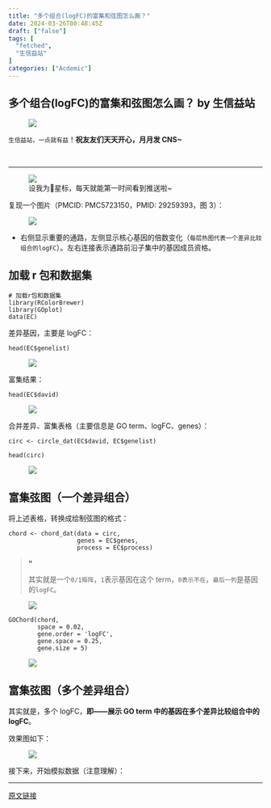 ```yaml
---
title: "多个组合(logFC)的富集和弦图怎么画？"
date: 2024-03-26T00:48:45Z
draft: ["false"]
tags: [
  "fetched",
  "生信益站"
]
categories: ["Acdemic"]
---
```

多个组合(logFC)的富集和弦图怎么画？ by 生信益站
------
<div><section data-tool="mdnice编辑器" data-website="https://www.mdnice.com"><section data-tool="mdnice编辑器" data-website="https://www.mdnice.com"><figure data-tool="mdnice编辑器"><img data-imgfileid="100024266" data-ratio="0.278125" data-src="https://mmbiz.qpic.cn/sz_mmbiz_gif/mhoJzVKWSibicmjzSoicVE3Nic8Kiavib70V751kNK0H5vjZpibbibR7h9VHVCquJFPpPibCClgdeF40uMoyFmRmroeTqCw/640?wx_fmt=gif&amp;from=appmsg" data-type="gif" data-w="640" src="https://mmbiz.qpic.cn/sz_mmbiz_gif/mhoJzVKWSibicmjzSoicVE3Nic8Kiavib70V751kNK0H5vjZpibbibR7h9VHVCquJFPpPibCClgdeF40uMoyFmRmroeTqCw/640?wx_fmt=gif&amp;from=appmsg"></figure><p data-tool="mdnice编辑器"><code>生信益站，一点就有益</code>！<strong>祝友友们天天开心，月月发 CNS~</strong></p><section><br></section><section><mp-common-profile data-pluginname="mpprofile" data-id="MzU1NTk0MTUxMg==" data-headimg="http://mmbiz.qpic.cn/sz_mmbiz_png/mhoJzVKWSibibrqoic9Jrj6UbX0brFicwAoc6PooYLWhCbItmB5DObGIoWyDoO5U41UCjOyyA6Y2hQTlggZXUIzDUQ/0?wx_fmt=png" data-nickname="生信益站" data-alias="" data-signature="生物信息或基因测序数据分析、软件算法、科研绘图、Python/Perl/R代码分享。" data-from="0" data-is_biz_ban="0"></mp-common-profile></section><hr data-tool="mdnice编辑器"><figure data-tool="mdnice编辑器"><img data-imgfileid="100024263" data-ratio="0.3768518518518518" data-src="https://mmbiz.qpic.cn/sz_mmbiz_png/mhoJzVKWSibicmjzSoicVE3Nic8Kiavib70V75ibOI1Tu3qYbJXB7OElhnZlLqJIVPBjUDLYBSHxicN3N6BLQ0ZGQEluFg/640?wx_fmt=png&amp;from=appmsg" data-type="png" data-w="1080" src="https://mmbiz.qpic.cn/sz_mmbiz_png/mhoJzVKWSibicmjzSoicVE3Nic8Kiavib70V75ibOI1Tu3qYbJXB7OElhnZlLqJIVPBjUDLYBSHxicN3N6BLQ0ZGQEluFg/640?wx_fmt=png&amp;from=appmsg"><figcaption>设我为🌟星标，每天就能第一时间看到推送啦~</figcaption></figure><p data-tool="mdnice编辑器">复现一个图片（PMCID: PMC5723150，PMID: 29259393，图 3）：</p><figure data-tool="mdnice编辑器"><img data-imgfileid="100024265" data-ratio="1.2516339869281046" data-src="https://mmbiz.qpic.cn/sz_mmbiz_png/mhoJzVKWSibicmjzSoicVE3Nic8Kiavib70V75TL9qWB4Nl1CVtfmmbguV12ZP3PBxAUfWJicqXbIoy25cpvYcK2k2s8A/640?wx_fmt=png&amp;from=appmsg" data-type="png" data-w="612" src="https://mmbiz.qpic.cn/sz_mmbiz_png/mhoJzVKWSibicmjzSoicVE3Nic8Kiavib70V75TL9qWB4Nl1CVtfmmbguV12ZP3PBxAUfWJicqXbIoy25cpvYcK2k2s8A/640?wx_fmt=png&amp;from=appmsg"></figure><ul data-tool="mdnice编辑器"><li><section>右侧显示重要的通路，左侧显示核心基因的倍数变化（<code>每层热图代表一个差异比较组合的logFC</code>）。左右连接表示通路前沿子集中的基因成员资格。</section></li></ul><h2 data-tool="mdnice编辑器"><span></span><span>加载 r 包和数据集</span><span></span></h2><pre data-tool="mdnice编辑器"><span></span><code><span># 加载r包和数据集</span><br><span>library</span>(RColorBrewer)<br><span>library</span>(GOplot)<br>data(EC)<br></code></pre><p data-tool="mdnice编辑器">差异基因，主要是 logFC：</p><pre data-tool="mdnice编辑器"><span></span><code>head(EC$genelist)<br></code></pre><figure data-tool="mdnice编辑器"><img data-imgfileid="100024262" data-ratio="0.24277456647398843" data-src="https://mmbiz.qpic.cn/sz_mmbiz_png/mhoJzVKWSibicmjzSoicVE3Nic8Kiavib70V75DtSDE7PBf4uKk5QlAxJFzCq5DcQFcdQcHt0JJDmy9gYp31DVoYOibPw/640?wx_fmt=png&amp;from=appmsg" data-type="png" data-w="1038" src="https://mmbiz.qpic.cn/sz_mmbiz_png/mhoJzVKWSibicmjzSoicVE3Nic8Kiavib70V75DtSDE7PBf4uKk5QlAxJFzCq5DcQFcdQcHt0JJDmy9gYp31DVoYOibPw/640?wx_fmt=png&amp;from=appmsg"></figure><p data-tool="mdnice编辑器">富集结果：</p><pre data-tool="mdnice编辑器"><span></span><code>head(EC$david)<br></code></pre><figure data-tool="mdnice编辑器"><img data-imgfileid="100024264" data-ratio="0.2564814814814815" data-src="https://mmbiz.qpic.cn/sz_mmbiz_png/mhoJzVKWSibicmjzSoicVE3Nic8Kiavib70V75iaLpsSwefFzCuXvCj71vicM5icDvfHvGrVYBEwP6ib4RcIQ1OBzFz29iagw/640?wx_fmt=png&amp;from=appmsg" data-type="png" data-w="1080" src="https://mmbiz.qpic.cn/sz_mmbiz_png/mhoJzVKWSibicmjzSoicVE3Nic8Kiavib70V75iaLpsSwefFzCuXvCj71vicM5icDvfHvGrVYBEwP6ib4RcIQ1OBzFz29iagw/640?wx_fmt=png&amp;from=appmsg"></figure><p data-tool="mdnice编辑器">合并差异、富集表格（主要信息是 GO term、logFC、genes）：</p><pre data-tool="mdnice编辑器"><span></span><code>circ &lt;- circle_dat(EC$david, EC$genelist)<br><br>head(circ)<br></code></pre><figure data-tool="mdnice编辑器"><img data-imgfileid="100024267" data-ratio="0.19907407407407407" data-src="https://mmbiz.qpic.cn/sz_mmbiz_png/mhoJzVKWSibicmjzSoicVE3Nic8Kiavib70V75hFyvadaq43V3SswFruaeb9Mnm1mKHnfYDQODZnvhkbRqYaND51VXiaA/640?wx_fmt=png&amp;from=appmsg" data-type="png" data-w="1080" src="https://mmbiz.qpic.cn/sz_mmbiz_png/mhoJzVKWSibicmjzSoicVE3Nic8Kiavib70V75hFyvadaq43V3SswFruaeb9Mnm1mKHnfYDQODZnvhkbRqYaND51VXiaA/640?wx_fmt=png&amp;from=appmsg"></figure><h2 data-tool="mdnice编辑器"><span></span><span>富集弦图（一个差异组合）</span><span></span></h2><p data-tool="mdnice编辑器">将上述表格，转换成绘制弦图的格式：</p><pre data-tool="mdnice编辑器"><span></span><code>chord &lt;- chord_dat(data = circ,<br>                   genes = EC$genes,<br>                   process = EC$process)<br></code></pre><blockquote data-tool="mdnice编辑器"><span>❝</span><p>其实就是一个<code>0/1矩阵</code>，<code>1</code>表示基因在这个 term，<code>0表示不在</code>，<code>最后一列</code>是基因的<code>logFC</code>。</p></blockquote><figure data-tool="mdnice编辑器"><img data-imgfileid="100024268" data-ratio="0.2740740740740741" data-src="https://mmbiz.qpic.cn/sz_mmbiz_png/mhoJzVKWSibicmjzSoicVE3Nic8Kiavib70V75WqNWZ7zszPic7H9wiacrq6oRPKz8o61qhIxZVSh4DzxEApC1baYEcR4Q/640?wx_fmt=png&amp;from=appmsg" data-type="png" data-w="1080" src="https://mmbiz.qpic.cn/sz_mmbiz_png/mhoJzVKWSibicmjzSoicVE3Nic8Kiavib70V75WqNWZ7zszPic7H9wiacrq6oRPKz8o61qhIxZVSh4DzxEApC1baYEcR4Q/640?wx_fmt=png&amp;from=appmsg"></figure><pre data-tool="mdnice编辑器"><span></span><code>GOChord(chord,<br>        space = <span>0.02</span>,<br>        gene.order = <span>'logFC'</span>,<br>        gene.space = <span>0.25</span>,<br>        gene.size = <span>5</span>)<br></code></pre><figure data-tool="mdnice编辑器"><img data-imgfileid="100024270" data-ratio="1.0766331658291457" data-src="https://mmbiz.qpic.cn/sz_mmbiz_png/mhoJzVKWSibicmjzSoicVE3Nic8Kiavib70V759cRvJNLMzqjhFvpWgK1UfB90d66DUeeFV8LBU6QE9mXuSqlm7YOpicA/640?wx_fmt=png&amp;from=appmsg" data-type="png" data-w="796" src="https://mmbiz.qpic.cn/sz_mmbiz_png/mhoJzVKWSibicmjzSoicVE3Nic8Kiavib70V759cRvJNLMzqjhFvpWgK1UfB90d66DUeeFV8LBU6QE9mXuSqlm7YOpicA/640?wx_fmt=png&amp;from=appmsg"></figure><h2 data-tool="mdnice编辑器"><span></span><span>富集弦图（多个差异组合）</span><span></span></h2><p data-tool="mdnice编辑器">其实就是，多个 logFC，<strong>即——展示 GO term 中的基因在多个差异比较组合中的 logFC</strong>。</p><p data-tool="mdnice编辑器">效果图如下：</p><figure data-tool="mdnice编辑器"><img data-imgfileid="100024271" data-ratio="1.0944444444444446" data-src="https://mmbiz.qpic.cn/sz_mmbiz_png/mhoJzVKWSibicmjzSoicVE3Nic8Kiavib70V75Pg5ACSxbUnpb24fJOicNcSiaYvchFvS32Z3LPd4f2dvMmPYZDcZXZia7Q/640?wx_fmt=png&amp;from=appmsg" data-type="png" data-w="1080" src="https://mmbiz.qpic.cn/sz_mmbiz_png/mhoJzVKWSibicmjzSoicVE3Nic8Kiavib70V75Pg5ACSxbUnpb24fJOicNcSiaYvchFvS32Z3LPd4f2dvMmPYZDcZXZia7Q/640?wx_fmt=png&amp;from=appmsg"></figure><p data-tool="mdnice编辑器">接下来，开始模拟数据（注意理解）：</p><p><mp-pay-preview-filter data-offset="32"></mp-pay-preview-filter></p></section></section></div>  
<hr>
<a href="https://mp.weixin.qq.com/s/1swISsv6mVBvifgZ548zCQ",target="_blank" rel="noopener noreferrer">原文链接</a>
